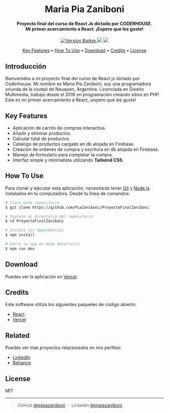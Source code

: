 <h1 align="center">
  Maria Pia Zaniboni 
  <br>
</h1>

<h4 align="center">Proyecto final del curso de React Js dictado por CODERHOUSE. <br> Mi primer acercamiento a React. ¡Espero que les guste!</h4>

<p align="center">
  <a href="https://zaniboni-react.vercel.app/">
    <img src="https://badge.fury.io/js/zaniboni-react.svg" alt="Version Badge">
  </a>
  <a href="https://www.linkedin.com/in/maria-pia-zaniboni/"><img src="https://img.shields.io/badge/LinkedIn-Maria%20P%C3%ADa%20Zaniboni-blue"></a>
  <a href="https://www.behance.net/mpiazaniboni10"><img src="https://img.shields.io/badge/Behance-Maria%20P%C3%ADa%20Zaniboni-orange"></a>
</p>

<p align="center">
  <a href="#key-features">Key Features</a> •
  <a href="#how-to-use">How To Use</a> •
  <a href="#download">Download</a> •
  <a href="#credits">Credits</a> •
  <a href="#license">License</a>
</p>


## Introducción

Bienvenidos a mi proyecto final del curso de React js dictado por Coderhouse. Mi nombre es Maria Pia Zaniboni, soy una programadora oriunda de la ciudad de Neuquen, Argentina. Licenciada en Diseño Multimedia, trabajo desde el 2016 en programación creando sitios en PHP. Este es mi primer acercamiento a React, ¡espero que les guste!

## Key Features

* Aplicación de carrito de compras interactiva.
* Añadir y eliminar productos.
* Calcular total de productos.
* Catalogo de productos cargado en db alojada en Firebase.
* Creacion de ordenes de compra y escritura en db alojada en Firebase.
* Manejo de formulario para completar la compra.
* Interfaz simple y minimalista utilizando **Tailwind CSS**.

## How To Use

Para clonar y ejecutar esta aplicación, necesitarás tener [Git](https://git-scm.com) y [Node.js](https://nodejs.org/en/download/) instalados en tu computadora. Desde tu línea de comandos:

```bash
# Clona este repositorio
$ git clone https://github.com/PiaZaniboni/ProyectoFinalZaniboni

# Ingresa al directorio del repositorio
$ cd ProyectoFinalZaniboni

# Instala las dependencias
$ npm install

# Corre la app en modo desarrollo
$ npm run dev
```

## Download

Puedes ver la aplicación en [Vercel](https://zaniboni-react.vercel.app/).

## Credits

Este software utiliza los siguientes paquetes de código abierto:

- [React](https://reactjs.org/)
- [Vercel](https://vercel.com/)

## Related

Puedes ver más proyectos relacionados en mis perfiles:

- [LinkedIn](https://www.linkedin.com/in/maria-pia-zaniboni/)
- [Behance](https://www.behance.net/mpiazaniboni10)

## License

MIT

---

> GitHub [@mpiazaniboni](https://github.com/PiaZaniboni) &nbsp;&middot;&nbsp;
> LinkedIn [@mpiazaniboni](https://www.linkedin.com/in/maria-pia-zaniboni/)
